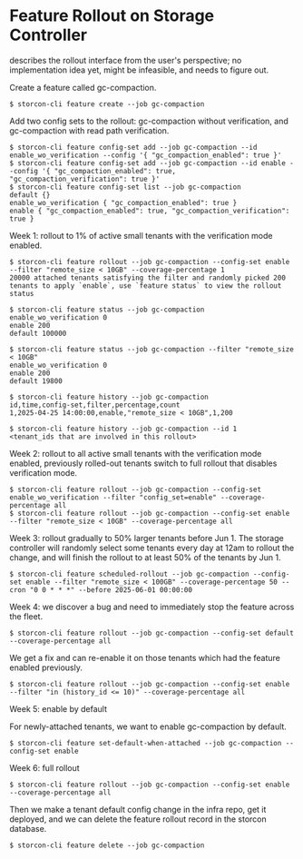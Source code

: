 # Feature Rollout on Storage Controller

describes the rollout interface from the user's perspective; no implementation idea yet, might be infeasible, and needs to figure out.

Create a feature called gc-compaction.

```
$ storcon-cli feature create --job gc-compaction
```

Add two config sets to the rollout: gc-compaction without verification, and gc-compaction with read path verification.

```
$ storcon-cli feature config-set add --job gc-compaction --id enable_wo_verification --config '{ "gc_compaction_enabled": true }'
$ storcon-cli feature config-set add --job gc-compaction --id enable --config '{ "gc_compaction_enabled": true, "gc_compaction_verification": true }'
$ storcon-cli feature config-set list --job gc-compaction
default {}
enable_wo_verification { "gc_compaction_enabled": true }
enable { "gc_compaction_enabled": true, "gc_compaction_verification": true }
```

Week 1: rollout to 1% of active small tenants with the verification mode enabled.

```
$ storcon-cli feature rollout --job gc-compaction --config-set enable --filter "remote_size < 10GB" --coverage-percentage 1
20000 attached tenants satisfying the filter and randomly picked 200 tenants to apply `enable`, use `feature status` to view the rollout status
```

```
$ storcon-cli feature status --job gc-compaction
enable_wo_verification 0
enable 200
default 100000

$ storcon-cli feature status --job gc-compaction --filter "remote_size < 10GB"
enable_wo_verification 0
enable 200
default 19800

$ storcon-cli feature history --job gc-compaction
id,time,config-set,filter,percentage,count
1,2025-04-25 14:00:00,enable,"remote_size < 10GB",1,200

$ storcon-cli feature history --job gc-compaction --id 1
<tenant_ids that are involved in this rollout>
```

Week 2: rollout to all active small tenants with the verification mode enabled, previously rolled-out tenants switch to full rollout that disables verification mode.

```
$ storcon-cli feature rollout --job gc-compaction --config-set enable_wo_verification --filter "config_set=enable" --coverage-percentage all
$ storcon-cli feature rollout --job gc-compaction --config-set enable --filter "remote_size < 10GB" --coverage-percentage all
```

Week 3: rollout gradually to 50% larger tenants before Jun 1. The storage controller will randomly select some tenants every day at 12am to rollout the change, and will finish the rollout to at least 50% of the tenants by Jun 1.

```
$ storcon-cli feature scheduled-rollout --job gc-compaction --config-set enable --filter "remote_size < 100GB" --coverage-percentage 50 --cron "0 0 * * *" --before 2025-06-01 00:00:00
```

Week 4: we discover a bug and need to immediately stop the feature across the fleet.

```
$ storcon-cli feature rollout --job gc-compaction --config-set default --coverage-percentage all
```

We get a fix and can re-enable it on those tenants which had the feature enabled previously.

```
$ storcon-cli feature rollout --job gc-compaction --config-set enable --filter "in (history_id <= 10)" --coverage-percentage all
```

Week 5: enable by default

For newly-attached tenants, we want to enable gc-compaction by default.

```
$ storcon-cli feature set-default-when-attached --job gc-compaction --config-set enable
```

Week 6: full rollout

```
$ storcon-cli feature rollout --job gc-compaction --config-set enable --coverage-percentage all
```

Then we make a tenant default config change in the infra repo, get it deployed, and we can delete the feature rollout record in the storcon database.

```
$ storcon-cli feature delete --job gc-compaction
```
